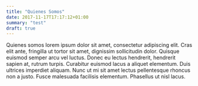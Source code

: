 ```yaml
---
title: "Quienes Somos"
date: 2017-11-17T17:17:12+01:00
summary: "test"
draft: true
---
```


Quienes somos lorem ipsum dolor sit amet, consectetur adipiscing elit. Cras elit ante, fringilla ut tortor sit amet, dignissim sollicitudin dolor. Quisque euismod semper arcu vel luctus. Donec eu lectus hendrerit, hendrerit sapien at, rutrum turpis. Curabitur euismod lacus a aliquet elementum. Duis ultrices imperdiet aliquam. Nunc ut mi sit amet lectus pellentesque rhoncus non a justo. Fusce malesuada facilisis elementum. Phasellus ut nisl lacus.

